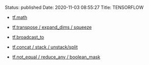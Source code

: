 Status: published
Date: 2020-11-03 08:55:27
Title: TENSORFLOW

- [tf.math](http://www.jerrylsu.net/articles/2020/tensorflow-tf.math.html)

- [tf.transpose / expand_dims / squeeze](http://www.jerrylsu.net/articles/2020/tensorflow-tf.transpose/expand_dims/squeeze.html)

- [tf.broadcast_to](http://www.jerrylsu.net/articles/2020/tensorflow-tf.broadcast_to.html)

- [tf.concat / stack / unstack/split](http://www.jerrylsu.net/articles/2020/tensorflow-tf.concat/split/stack.html)

- [tf.not_equal / reduce_any / boolean_mask](http://www.jerrylsu.net/articles/2020/tensorflow-tf.not_equal/reduce_any/boolean_mask.html)
